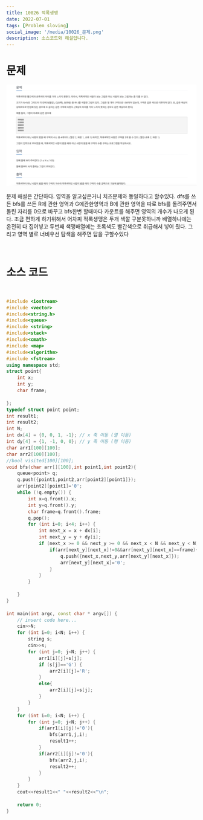 ```yaml
---
title: 10026 적록생맹
date: 2022-07-01
tags: [Problem sloving]
social_image: '/media/10026_문제.png'
description: 소스코드와 해설입니다.
---
```


# 문제

![problem image](/media/10026_문제.png)
</br>


문제 해설은 간단하다. 영역을 알고싶은거니 치즈문제와 동일하다고 할수있다.
dfs를 쓰든 bfs를 쓰든 R에 관한 영역과 G에관한영역과 B에 관한 영역을 따로 bfs를 돌려주면서
돌린 자리를 0으로 바꾸고 bfs한번 할때마다 카운트를 해주면 
영역의 개수가 나오게 된다. 조금 편하게 하기위해서 어차피 적록생맹은 두개 색깔 구분못하니까 배열하나에는 온전히 다 집어넣고
두번째 색맹배열에는 초록색도 빨간색으로 취급해서 넣어 줬다. 그리고 영역 별로 너비우선 탐색을 해주면 답을 구할수있다

</br>

# 소스 코드

</br>


```cpp
#include <iostream>
#include <vector>
#include<string.h>
#include<queue>
#include <string>
#include<stack>
#include<cmath>
#include <map>
#include<algorithm>
#include <fstream>
using namespace std;
struct point{
    int x;
    int y;
    char frame;
    
};
typedef struct point point;
int result1;
int result2;
int N;
int dx[4] = {0, 0, 1, -1}; // x 축 이동 (열 이동)
int dy[4] = {1, -1, 0, 0}; // y 축 이동 (행 이동)
char arr1[100][100];
char arr2[100][100];
//bool visited[100][100];
void bfs(char arr[][100],int point1,int point2){
    queue<point> q;
    q.push({point1,point2,arr[point2][point1]});
    arr[point2][point1]='0';
    while (!q.empty()) {
        int x=q.front().x;
        int y=q.front().y;
        char frame=q.front().frame;
        q.pop();
        for (int i=0; i<4; i++) {
            int next_x = x + dx[i];
            int next_y = y + dy[i];
            if (next_x >= 0 && next_y >= 0 && next_x < N && next_y < N) {
                if(arr[next_y][next_x]!=0&&arr[next_y][next_x]==frame){
                    q.push({next_x,next_y,arr[next_y][next_x]});
                    arr[next_y][next_x]='0';
                }
            }
        }
        
    }
}

int main(int argc, const char * argv[]) {
    // insert code here...
    cin>>N;
    for (int i=0; i<N; i++) {
        string s;
        cin>>s;
        for (int j=0; j<N; j++) {
            arr1[i][j]=s[j];
            if (s[j]=='G') {
                arr2[i][j]='R';
            }
            else{
                arr2[i][j]=s[j];
            }
        }
    }
    for (int i=0; i<N; i++) {
        for (int j=0; j<N; j++) {
            if(arr1[i][j]!='0'){
                bfs(arr1,j,i);
                result1++;
            }
            if(arr2[i][j]!='0'){
                bfs(arr2,j,i);
                result2++;
            }
        }
    }
    cout<<result1<<" "<<result2<<"\n";
    
    return 0;
}


```